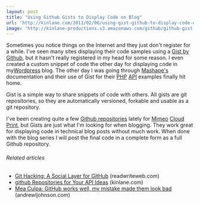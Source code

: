 ```yaml
---
layout: post
title: "Using Github Gists to Display Code on Blog"
url: 'http://kinlane.com/2011/02/06/using-gist-github-to-display-code-on-blog/'
image: 'http://kinlane-productions.s3.amazonaws.com/github/github-gist.png'
---
```


Sometimes you notice things on the Internet and they just don't register for a while. I've seen many sites displaying their code samples using a [Gist by Github][1], but it hasn't really registered in my head for some reason. [<img class="c1" src="http://kinlane-productions.s3.amazonaws.com/github/github-gist.png" alt="" align="right" />][1] I even created a custom snippet of code the other day for displaying code in my[Wordpress][2] blog. The other day I was going through [Mashape's][3] documentation and their use of Gist for their [PHP][4] [API][5] examples finally hit home.

Gist is a simple way to share snippets of code with others. All gists are git repositories, so they are automatically versioned, forkable and usable as a git repository.

I've been creating quite a few [Github repositories][6] lately for [Mimeo][7] [Cloud Print][8], but Gists are just what I'm looking for when blogging. They work great for displaying code in technical blog posts without much work. When done with the blog series I will post the final code in a complete form as a full Github repository.

######  Related articles

  * [Git Hacking: A Social Layer for GitHub][9] (readwriteweb.com)
  * [github Repositories for Your API Ideas][10] (kinlane.com)
  * [Mea Culpa: GitHub works well, my mistake made them look bad][11] (andrewljohnson.com)

   [1]: https://gist.github.com/
   [2]: http://www.kinlane.com/category/wordpress/
   [3]: http://www.mashape.com
   [4]: http://www.kinlane.com/category/php/
   [5]: http://www.apievangelist.com/
   [6]: https://github.com/mimeoconnect
   [7]: http://www.mimeo.com
   [8]: http://www.kinlane.com/category/cloud-computing/cloud-print/
   [9]: http://www.readwriteweb.com/hack/2011/01/git-hacking-a-social-layer-for.php
   [10]: http://www.kinlane.com/2011/01/github-repositories-for-your-api-ideas/
   [11]: http://www.andrewljohnson.com/article/Mea%20Culpa:%20GitHub%20works%20well,%20my%20mistake%20made%20them%20look%20bad
